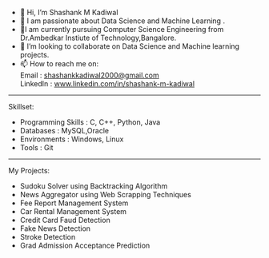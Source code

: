 - 👋 Hi, I’m Shashank M Kadiwal
- 👀 I am passionate about Data Science and  Machine Learning .
- 🌱I am currently pursuing Computer Science Engineering from Dr.Ambedkar Instiute of Technology,Bangalore. 
- 💞️ I’m looking to collaborate on Data Science and Machine learning projects.
- 📫 How to reach me on: <br>
Email : shashankkadiwal2000@gmail.com <br>
LinkedIn : www.linkedin.com/in/shashank-m-kadiwal 
<hr>
Skillset:

- Programming Skills : C, C++, Python, Java <br>
- Databases : MySQL,Oracle <br>
- Environments : Windows, Linux <br>
- Tools : Git
<hr> 
My Projects: 

- Sudoku Solver using Backtracking Algorithm
- News Aggregator using Web Scrapping Techniques
- Fee Report Management System
- Car Rental Management System
- Credit Card Faud Detection 
- Fake News Detection
- Stroke Detection
- Grad Admission Acceptance Prediction

<!---
Shashank0510/Shashank0510 is a ✨ special ✨ repository because its `README.md` (this file) appears on your GitHub profile.
You can click the Preview link to take a look at your changes.
--->
